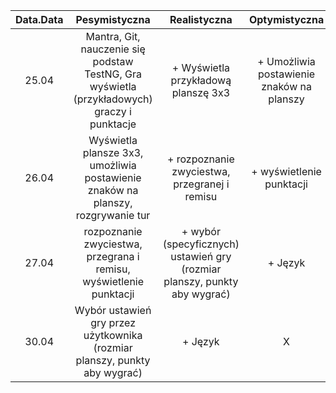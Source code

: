 |Data.Data|Pesymistyczna|Realistyczna|Optymistyczna|
|:---:|:---:|:---:|:---:|
|25.04|Mantra, Git, nauczenie się podstaw TestNG, Gra wyświetla (przykładowych) graczy i punktacje| + Wyświetla przykładową planszę 3x3| + Umożliwia postawienie znaków na planszy
|26.04|Wyświetla plansze 3x3, umożliwia postawienie znaków na planszy, rozgrywanie tur|+ rozpoznanie zwyciestwa, przegranej i remisu|+ wyświetlenie punktacji
|27.04|rozpoznanie zwyciestwa, przegrana i remisu, wyświetlenie punktacji| + wybór (specyficznych) ustawień gry (rozmiar planszy, punkty aby wygrać)| + Język
|30.04|Wybór ustawień gry przez użytkownika (rozmiar planszy, punkty aby wygrać)| + Język | X